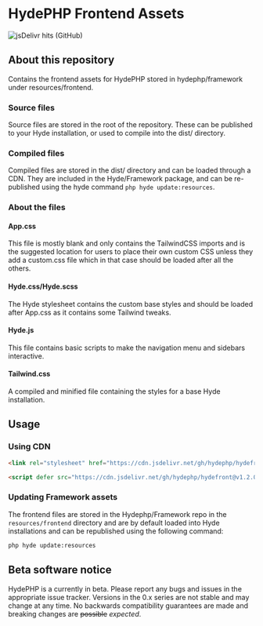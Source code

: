 # HydePHP Frontend Assets
![jsDelivr hits (GitHub)](https://img.shields.io/jsdelivr/gh/hm/hydephp/hydefront)

## About this repository

Contains the frontend assets for HydePHP stored in hydephp/framework under resources/frontend.

### Source files
Source files are stored in the root of the repository. These can be published to your Hyde installation, or used to compile into the dist/ directory.

### Compiled files
Compiled files are stored in the dist/ directory and can be loaded through a CDN. They are included in the Hyde/Framework package, and can be re-published using the hyde command `php hyde update:resources`.

### About the files

#### App.css
This file is mostly blank and only contains the TailwindCSS imports and is the suggested location for users to place their own custom CSS unless they add a custom.css file which in that case should be loaded after all the others.

#### Hyde.css/Hyde.scss
The Hyde stylesheet contains the custom base styles and should be loaded after App.css as it contains some Tailwind tweaks.

#### Hyde.js
This file contains basic scripts to make the navigation menu and sidebars interactive.

#### Tailwind.css
A compiled and minified file containing the styles for a base Hyde installation.

## Usage

### Using CDN
```html
<link rel="stylesheet" href="https://cdn.jsdelivr.net/gh/hydephp/hydefront@v1.2.0/dist/hyde.min.css">

<script defer src="https://cdn.jsdelivr.net/gh/hydephp/hydefront@v1.2.0/dist/hyde.min.js"></script>
```

### Updating Framework assets
The frontend files are stored in the Hydephp/Framework repo in the `resources/frontend` directory and are by default loaded into Hyde installations and can be republished using the following command:

```bash
php hyde update:resources
```

## Beta software notice
HydePHP is a currently in beta. Please report any bugs and issues in the appropriate issue tracker. Versions in the 0.x series are not stable and may change at any time. No backwards compatibility guarantees are made and breaking changes are <s>possible</s> <i>expected</i>.
